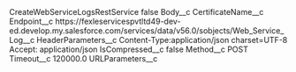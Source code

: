 <?xml version="1.0" encoding="UTF-8"?>
<CustomMetadata xmlns="http://soap.sforce.com/2006/04/metadata" xmlns:xsi="http://www.w3.org/2001/XMLSchema-instance" xmlns:xsd="http://www.w3.org/2001/XMLSchema">
    <label>CreateWebServiceLogsRestService</label>
    <protected>false</protected>
    <values>
        <field>Body__c</field>
        <value xsi:nil="true"/>
    </values>
    <values>
        <field>CertificateName__c</field>
        <value xsi:nil="true"/>
    </values>
    <values>
        <field>Endpoint__c</field>
        <value xsi:type="xsd:string">https://fexleservicespvtltd49-dev-ed.develop.my.salesforce.com/services/data/v56.0/sobjects/Web_Service_Log__c</value>
    </values>
    <values>
        <field>HeaderParameters__c</field>
        <value xsi:type="xsd:string">Content-Type:application/json
charset=UTF-8
Accept: application/json</value>
    </values>
    <values>
        <field>IsCompressed__c</field>
        <value xsi:type="xsd:boolean">false</value>
    </values>
    <values>
        <field>Method__c</field>
        <value xsi:type="xsd:string">POST</value>
    </values>
    <values>
        <field>Timeout__c</field>
        <value xsi:type="xsd:double">120000.0</value>
    </values>
    <values>
        <field>URLParameters__c</field>
        <value xsi:nil="true"/>
    </values>
</CustomMetadata>
